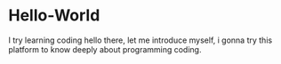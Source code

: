 # Hello-World
I try learning coding
hello there, let me introduce myself, i gonna try this platform to know deeply about programming coding.
